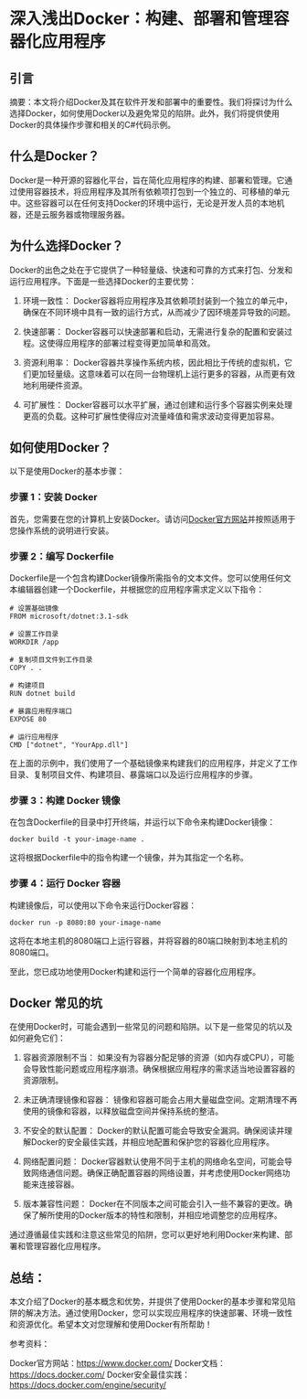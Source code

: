 # 深入浅出Docker：构建、部署和管理容器化应用程序

## 引言
摘要：本文将介绍Docker及其在软件开发和部署中的重要性。我们将探讨为什么选择Docker，如何使用Docker以及避免常见的陷阱。此外，我们将提供使用Docker的具体操作步骤和相关的C#代码示例。

## 什么是Docker？
Docker是一种开源的容器化平台，旨在简化应用程序的构建、部署和管理。它通过使用容器技术，将应用程序及其所有依赖项打包到一个独立的、可移植的单元中。这些容器可以在任何支持Docker的环境中运行，无论是开发人员的本地机器，还是云服务器或物理服务器。

## 为什么选择Docker？
Docker的出色之处在于它提供了一种轻量级、快速和可靠的方式来打包、分发和运行应用程序。下面是一些选择Docker的主要优势：

1. 环境一致性： Docker容器将应用程序及其依赖项封装到一个独立的单元中，确保在不同环境中具有一致的运行方式，从而减少了因环境差异导致的问题。

2. 快速部署： Docker容器可以快速部署和启动，无需进行复杂的配置和安装过程。这使得应用程序的部署过程变得更加简单和高效。

3. 资源利用率： Docker容器共享操作系统内核，因此相比于传统的虚拟机，它们更加轻量级。这意味着可以在同一台物理机上运行更多的容器，从而更有效地利用硬件资源。

4. 可扩展性： Docker容器可以水平扩展，通过创建和运行多个容器实例来处理更高的负载。这种可扩展性使得应对流量峰值和需求波动变得更加容易。

## 如何使用Docker？
以下是使用Docker的基本步骤：

### 步骤 1：安装 Docker

首先，您需要在您的计算机上安装Docker。请访问[Docker官方网站](https://www.docker.com/)并按照适用于您操作系统的说明进行安装。

### 步骤 2：编写 Dockerfile

Dockerfile是一个包含构建Docker镜像所需指令的文本文件。您可以使用任何文本编辑器创建一个Dockerfile，并根据您的应用程序需求定义以下指令：

```
# 设置基础镜像
FROM microsoft/dotnet:3.1-sdk

# 设置工作目录
WORKDIR /app

# 复制项目文件到工作目录
COPY . .

# 构建项目
RUN dotnet build

# 暴露应用程序端口
EXPOSE 80

# 运行应用程序
CMD ["dotnet", "YourApp.dll"]
```

在上面的示例中，我们使用了一个基础镜像来构建我们的应用程序，并定义了工作目录、复制项目文件、构建项目、暴露端口以及运行应用程序的步骤。

### 步骤 3：构建 Docker 镜像

在包含Dockerfile的目录中打开终端，并运行以下命令来构建Docker镜像：

```
docker build -t your-image-name .
```

这将根据Dockerfile中的指令构建一个镜像，并为其指定一个名称。

### 步骤 4：运行 Docker 容器

构建镜像后，可以使用以下命令来运行Docker容器：

```
docker run -p 8080:80 your-image-name
```

这将在本地主机的8080端口上运行容器，并将容器的80端口映射到本地主机的8080端口。

至此，您已成功地使用Docker构建和运行一个简单的容器化应用程序。

## Docker 常见的坑
在使用Docker时，可能会遇到一些常见的问题和陷阱。以下是一些常见的坑以及如何避免它们：

1. 容器资源限制不当： 如果没有为容器分配足够的资源（如内存或CPU），可能会导致性能问题或应用程序崩溃。确保根据应用程序的需求适当地设置容器的资源限制。

2. 未正确清理镜像和容器： 镜像和容器可能会占用大量磁盘空间。定期清理不再使用的镜像和容器，以释放磁盘空间并保持系统的整洁。

3. 不安全的默认配置： Docker的默认配置可能会导致安全漏洞。确保阅读并理解Docker的安全最佳实践，并相应地配置和保护您的容器化应用程序。

4. 网络配置问题： Docker容器默认使用不同于主机的网络命名空间，可能会导致网络通信问题。确保正确配置容器的网络设置，并考虑使用Docker网络功能来连接容器。

5. 版本兼容性问题： Docker在不同版本之间可能会引入一些不兼容的更改。确保了解所使用的Docker版本的特性和限制，并相应地调整您的应用程序。

通过遵循最佳实践和注意这些常见的陷阱，您可以更好地利用Docker来构建、部署和管理容器化应用程序。

## 总结：

本文介绍了Docker的基本概念和优势，并提供了使用Docker的基本步骤和常见陷阱的解决方法。通过使用Docker，您可以实现应用程序的快速部署、环境一致性和资源优化。希望本文对您理解和使用Docker有所帮助！

参考资料：

Docker官方网站：https://www.docker.com/
Docker文档：https://docs.docker.com/
Docker安全最佳实践：https://docs.docker.com/engine/security/

